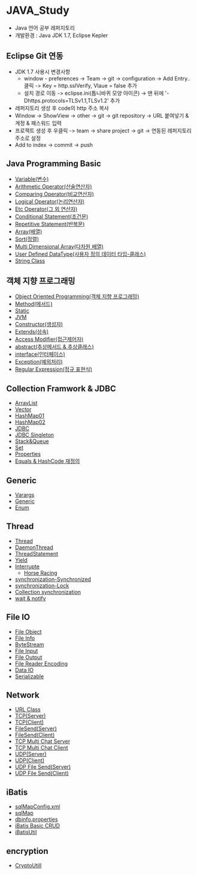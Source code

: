# JAVA_Study

- Java 언어 공부 레퍼지토리
- 개발환경 : Java JDK 1.7, Eclipse Kepler



## Eclipse Git 연동

- JDK 1.7 사용시 변경사항
  - window - preferences -> Team -> git -> configuration -> Add Entry.. 클릭 -> Key = http.sslVerify, Vlaue = false 추가
  - 설치 경로 이동 -> eclipse.ini(톱니바퀴 모양 아이콘) -> 맨 뒤에 '-Dhttps.protocols=TLSv1.1,TLSv1.2' 추가
- 레퍼지토리 생성 후 code의 http 주소 복사
- Window -> ShowView -> other -> git -> git repository -> URL 붙여넣기 & 계정 & 패스워드 입력
- 프로젝트 생성 후 우클릭 -> team -> share project -> git -> 연동된 레퍼지토리 주소로 설정
- Add to index -> commit -> push



## Java Programming Basic

- [Variable(변수)](https://github.com/HYEONSEONG-KIM/JAVA_Study/blob/main/JavaProgramming/src/a_variable/Variable.java)
- [Arithmetic Operator(산술연산자)](https://github.com/HYEONSEONG-KIM/JAVA_Study/blob/main/JavaProgramming/src/b_operator/ArithmeticOperator.java)
- [Comparing Operator(비교연산자)](https://github.com/HYEONSEONG-KIM/JAVA_Study/blob/main/JavaProgramming/src/b_operator/ComparingOperator.java)
- [Logical Operator(논리연산자)](https://github.com/HYEONSEONG-KIM/JAVA_Study/blob/main/JavaProgramming/src/b_operator/LogicalOperator.java)
- [Etc Operator(그 외 연산자)](https://github.com/HYEONSEONG-KIM/JAVA_Study/blob/main/JavaProgramming/src/b_operator/Etc.java)
- [Conditional Statement(조건문)](https://github.com/HYEONSEONG-KIM/JAVA_Study/blob/main/JavaProgramming/src/c_statement/ConditionalStatement.java)
- [Repetitive Statement(반복문)](https://github.com/HYEONSEONG-KIM/JAVA_Study/blob/main/JavaProgramming/src/c_statement/RepetitiveStatement.java)
- [Array(배열)](https://github.com/HYEONSEONG-KIM/JAVA_Study/blob/main/JavaProgramming/src/d_array/Array.java)
- [Sort(정렬)](https://github.com/HYEONSEONG-KIM/JAVA_Study/blob/main/JavaProgramming/src/d_array/Sort.java)
- [Multi Dimensional Array(다차원 배열)](https://github.com/HYEONSEONG-KIM/JAVA_Study/blob/main/JavaProgramming/src/d_array/MultiDimensionalArray.java)
- [User Defined DataType(사용자 정의 데이터 타입-클래스)](https://github.com/HYEONSEONG-KIM/JAVA_Study/blob/main/JavaProgramming/src/e_oop/UserDefinedDataType.java)
- [String Class](https://github.com/HYEONSEONG-KIM/JAVA_Study/blob/main/JavaProgramming/src/e_oop/StringClass.java)


## 객체 지향 프로그래밍
- [Object Oriented Programming(객체 지향 프로그래밍)](https://github.com/HYEONSEONG-KIM/JAVA_Study/blob/main/JavaProgramming/src/e_oop/OOP.java)
- [Method(메서드)](https://github.com/HYEONSEONG-KIM/JAVA_Study/blob/main/JavaProgramming/src/e_oop/SampleClass.java)
- [Static](https://github.com/HYEONSEONG-KIM/JAVA_Study/blob/main/JavaProgramming/src/e_oop/Static.java)
- [JVM](https://github.com/HYEONSEONG-KIM/JAVA_Study/blob/main/JavaProgramming/src/e_oop/JVM.java)
- [Constructor(생성자)](https://github.com/HYEONSEONG-KIM/JAVA_Study/blob/main/JavaProgramming/src/e_oop/VariableInit.java)
- [Extends(상속)](https://github.com/HYEONSEONG-KIM/JAVA_Study/blob/main/JavaProgramming/src/g_oop2/SampleParent.java)
- [Access Modifier(접근제어자)](https://github.com/HYEONSEONG-KIM/JAVA_Study/blob/main/JavaProgramming/src/g_oop2/AccessModifier.java)
- [abstract(추상메서드 & 추상클래스)](https://github.com/HYEONSEONG-KIM/JAVA_Study/blob/main/JavaProgramming/src/g_oop2/SampleAbstractParent.java)
- [interface(인터페이스)](https://github.com/HYEONSEONG-KIM/JAVA_Study/blob/main/JavaProgramming/src/g_oop2/SampleInterface.java)
- [Exception(예외처리)](https://github.com/HYEONSEONG-KIM/JAVA_Study/blob/main/JavaProgramming/src/h_exception/ExceptionHanding.java)
- [Regular Expression(정규 표현식)](https://github.com/HYEONSEONG-KIM/JAVA_Study/blob/main/JavaProgramming/src/i_regex/RegularExpression.java)


## Collection Framwork & JDBC
- [ArrayList](https://github.com/HYEONSEONG-KIM/JAVA_Study/blob/main/JavaProgramming/src/j_collection/ArrayListClass.java)
- [Vector](https://github.com/HYEONSEONG-KIM/JAVA_Study/blob/main/collection%20test/src/kr/or/ddit/basic/VectorTest.java)
- [HashMap01](https://github.com/HYEONSEONG-KIM/JAVA_Study/blob/main/JavaProgramming/src/j_collection/HashMapClass.java)
- [HashMap02](https://github.com/HYEONSEONG-KIM/JAVA_Study/blob/main/collection%20test/src/kr/or/ddit/basic/MapTest01.java)
- [JDBC](https://github.com/HYEONSEONG-KIM/JAVA_Study/blob/main/JavaProgramming/src/k_jdbc/JDBC.java)
- [JDBC Singleton](https://github.com/HYEONSEONG-KIM/JAVA_Study/blob/main/JavaProgramming/src/k_jdbc/JDBCUtil.java)
- [Stack&Queue](https://github.com/HYEONSEONG-KIM/JAVA_Study/blob/main/collection%20test/src/kr/or/ddit/basic/StackQueueTest.java)
- [Set](https://github.com/HYEONSEONG-KIM/JAVA_Study/blob/main/collection%20test/src/kr/or/ddit/basic/SetTest.java)
- [Properties](https://github.com/HYEONSEONG-KIM/JAVA_Study/blob/main/collection%20test/src/kr/or/ddit/basic/PropertiesTest.java)
- [Equals & HashCode 재정의](https://github.com/HYEONSEONG-KIM/JAVA_Study/blob/main/collection%20test/src/kr/or/ddit/basic/EqualsHashCodeTest.java)


## Generic
- [Varargs](https://github.com/HYEONSEONG-KIM/JAVA_Study/blob/main/genericTest/src/kr/or/ddit/basic/args/ArgsTest.java)
- [Generic](https://github.com/HYEONSEONG-KIM/JAVA_Study/blob/main/genericTest/src/kr/or/ddit/basic/generic/GenericTest.java)
- [Enum](https://github.com/HYEONSEONG-KIM/JAVA_Study/blob/main/genericTest/src/kr/or/ddit/basic/enumtest/EnumTest.java)

## Thread
- [Thread](https://github.com/HYEONSEONG-KIM/JAVA_Study/blob/main/threadTest/src/kr/or/ddit/basic/ThreadTest02.java)
- [DaemonThread](https://github.com/HYEONSEONG-KIM/JAVA_Study/blob/main/threadTest/src/kr/or/ddit/basic/ThreadTest08.java)
- [ThreadStatement](https://github.com/HYEONSEONG-KIM/JAVA_Study/blob/main/threadTest/src/kr/or/ddit/basic/ThreadTest09.java)
- [Yield](https://github.com/HYEONSEONG-KIM/JAVA_Study/blob/main/threadTest/src/kr/or/ddit/basic/ThreadTest10.java)
- [Interrupte](https://github.com/HYEONSEONG-KIM/JAVA_Study/blob/main/threadTest/src/kr/or/ddit/basic/ThreadTest11.java)
  - [Horse Racing](https://github.com/HYEONSEONG-KIM/JAVA_Study/blob/main/threadTest/src/kr/or/ddit/basic/ThreadHorse.java)
- [synchronization-Synchronized](https://github.com/HYEONSEONG-KIM/JAVA_Study/blob/main/threadTest/src/kr/or/ddit/basic/ThreadTest16.java)
- [synchronization-Lock](https://github.com/HYEONSEONG-KIM/JAVA_Study/blob/main/threadTest/src/kr/or/ddit/basic/ThreadTest17.java)
- [Collection synchronization](https://github.com/HYEONSEONG-KIM/JAVA_Study/blob/main/threadTest/src/kr/or/ddit/basic/ThreadTest18.java)
- [wait & notify](https://github.com/HYEONSEONG-KIM/JAVA_Study/blob/main/threadTest/src/kr/or/ddit/basic/ThreadTest19.java)


## File IO
- [File Object](https://github.com/HYEONSEONG-KIM/JAVA_Study/blob/main/javaIoTest/src/kr/or/ddit/basic/FileTest01.java)
- [File Info](https://github.com/HYEONSEONG-KIM/JAVA_Study/blob/main/javaIoTest/src/kr/or/ddit/basic/FileTest03.java)
- [ByteStream](https://github.com/HYEONSEONG-KIM/JAVA_Study/blob/main/javaIoTest/src/kr/or/ddit/basic/ByteArrayIOTest02.java)
- [File Input](https://github.com/HYEONSEONG-KIM/JAVA_Study/blob/main/javaIoTest/src/kr/or/ddit/basic/FileIOTest01.java)
- [File Output](https://github.com/HYEONSEONG-KIM/JAVA_Study/blob/main/javaIoTest/src/kr/or/ddit/basic/FileIOTest02.java)
- [File Reader Encoding](https://github.com/HYEONSEONG-KIM/JAVA_Study/blob/main/javaIoTest/src/kr/or/ddit/basic/FileIOTest05.java)
- [Data IO](https://github.com/HYEONSEONG-KIM/JAVA_Study/blob/main/javaIoTest/src/kr/or/ddit/basic/DataIOTest.java)
- [Serializable](https://github.com/HYEONSEONG-KIM/JAVA_Study/blob/main/javaIoTest/src/kr/or/ddit/basic/ObjectIOTest.java)

## Network
- [URL Class](https://github.com/HYEONSEONG-KIM/JAVA_Study/blob/main/javaNetworkTest/src/kr/or/ddit/basic/URLTest01.java)
- [TCP(Server)](https://github.com/HYEONSEONG-KIM/JAVA_Study/blob/main/javaNetworkTest/src/kr/or/ddit/tcp/TcpServer01.java)
- [TCP(Client)](https://github.com/HYEONSEONG-KIM/JAVA_Study/blob/main/javaNetworkTest/src/kr/or/ddit/tcp/TcpClient01.java)
- [FileSend(Server)](https://github.com/HYEONSEONG-KIM/JAVA_Study/blob/main/javaNetworkTest/src/kr/or/ddit/tcp/TcpFileServer.java)
- [FileSend(Client)](https://github.com/HYEONSEONG-KIM/JAVA_Study/blob/main/javaNetworkTest/src/kr/or/ddit/tcp/TcpFileClient.java)
- [TCP Multi Chat Server](https://github.com/HYEONSEONG-KIM/JAVA_Study/blob/main/javaNetworkTest/src/kr/or/ddit/tcp/TcpMultiChatServer.java)
- [TCP Multi Chat Client](https://github.com/HYEONSEONG-KIM/JAVA_Study/blob/main/javaNetworkTest/src/kr/or/ddit/tcp/TcpMultiCahtClient.java)
- [UDP(Server)](https://github.com/HYEONSEONG-KIM/JAVA_Study/blob/main/javaNetworkTest/src/kr/or/ddit/udp/UdpServer.java)
- [UDP(Client)](https://github.com/HYEONSEONG-KIM/JAVA_Study/blob/main/javaNetworkTest/src/kr/or/ddit/udp/UdpClient.java)
- [UDP File Send(Server)](https://github.com/HYEONSEONG-KIM/JAVA_Study/blob/main/javaNetworkTest/src/kr/or/ddit/udp/UdpFileServerTeacher.java)
- [UDP File Send(Client)](https://github.com/HYEONSEONG-KIM/JAVA_Study/blob/main/javaNetworkTest/src/kr/or/ddit/udp/UdpFileClientTeacher.java)

## iBatis
- [sqlMapConfig.xml](https://github.com/HYEONSEONG-KIM/JAVA_Study/blob/main/ibatisTest/res/sqlMapConfig.xml)
- [sqlMap](https://github.com/HYEONSEONG-KIM/JAVA_Study/blob/main/ibatisTest/src/kr/or/ddit/basic/lprodTest.xml)
- [dbinfo.properties](https://github.com/HYEONSEONG-KIM/JAVA_Study/blob/main/ibatisTest/res/dbinfo.properties)
- [iBatis Basic CRUD](https://github.com/HYEONSEONG-KIM/JAVA_Study/blob/main/ibatisTest/src/kr/or/ddit/basic/LprodIbatisTest.java)
- [iBatisUtil](https://github.com/HYEONSEONG-KIM/JAVA_Study/blob/main/ibatisTest/src/kr/or/ddit/util/BuildedSqlMapClient.java)

## encryption
- [CryptoUtill](https://github.com/HYEONSEONG-KIM/JAVA_Study/blob/main/logginTest/src/kr/or/ddit/util/CryptoUtill.java)
